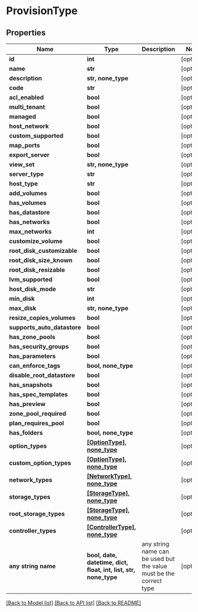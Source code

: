 # ProvisionType


## Properties
Name | Type | Description | Notes
------------ | ------------- | ------------- | -------------
**id** | **int** |  | [optional] 
**name** | **str** |  | [optional] 
**description** | **str, none_type** |  | [optional] 
**code** | **str** |  | [optional] 
**acl_enabled** | **bool** |  | [optional] 
**multi_tenant** | **bool** |  | [optional] 
**managed** | **bool** |  | [optional] 
**host_network** | **bool** |  | [optional] 
**custom_supported** | **bool** |  | [optional] 
**map_ports** | **bool** |  | [optional] 
**export_server** | **bool** |  | [optional] 
**view_set** | **str, none_type** |  | [optional] 
**server_type** | **str** |  | [optional] 
**host_type** | **str** |  | [optional] 
**add_volumes** | **bool** |  | [optional] 
**has_volumes** | **bool** |  | [optional] 
**has_datastore** | **bool** |  | [optional] 
**has_networks** | **bool** |  | [optional] 
**max_networks** | **int** |  | [optional] 
**customize_volume** | **bool** |  | [optional] 
**root_disk_customizable** | **bool** |  | [optional] 
**root_disk_size_known** | **bool** |  | [optional] 
**root_disk_resizable** | **bool** |  | [optional] 
**lvm_supported** | **bool** |  | [optional] 
**host_disk_mode** | **str** |  | [optional] 
**min_disk** | **int** |  | [optional] 
**max_disk** | **str, none_type** |  | [optional] 
**resize_copies_volumes** | **bool** |  | [optional] 
**supports_auto_datastore** | **bool** |  | [optional] 
**has_zone_pools** | **bool** |  | [optional] 
**has_security_groups** | **bool** |  | [optional] 
**has_parameters** | **bool** |  | [optional] 
**can_enforce_tags** | **bool, none_type** |  | [optional] 
**disable_root_datastore** | **bool** |  | [optional] 
**has_snapshots** | **bool** |  | [optional] 
**has_spec_templates** | **bool** |  | [optional] 
**has_preview** | **bool** |  | [optional] 
**zone_pool_required** | **bool** |  | [optional] 
**plan_requires_pool** | **bool** |  | [optional] 
**has_folders** | **bool, none_type** |  | [optional] 
**option_types** | [**[OptionType], none_type**](OptionType.md) |  | [optional] 
**custom_option_types** | [**[OptionType], none_type**](OptionType.md) |  | [optional] 
**network_types** | [**[NetworkType], none_type**](NetworkType.md) |  | [optional] 
**storage_types** | [**[StorageType], none_type**](StorageType.md) |  | [optional] 
**root_storage_types** | [**[StorageType], none_type**](StorageType.md) |  | [optional] 
**controller_types** | [**[ControllerType], none_type**](ControllerType.md) |  | [optional] 
**any string name** | **bool, date, datetime, dict, float, int, list, str, none_type** | any string name can be used but the value must be the correct type | [optional]

[[Back to Model list]](../README.md#documentation-for-models) [[Back to API list]](../README.md#documentation-for-api-endpoints) [[Back to README]](../README.md)


